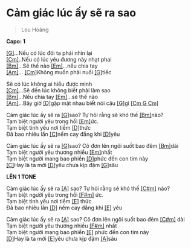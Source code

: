 # Cảm giác lúc ấy sẽ ra sao
> Lou Hoàng

**Capo: 1**

[[G]]()...Nếu có lúc đôi ta phải nhìn lại<br>
[[Cm]]()..Nếu có lúc yêu đương này nhạt phai<br>
[[Bm]]()...Sẽ thế nào [[Em]]()...nếu chia tay<br>
[[Am]]()... [[Cm]]()Không muốn phải nuối [[G]]()tiếc<br>
 
Sẽ có lúc không ai hiểu được mình<br>
[[Cm]]()...Sẽ đến lúc không biết phải làm sao<br>
[[Bm]]()...Nếu chia tay [[Em]]()...sẽ thế nào<br>
[[Am]]()...Bây giờ [[D]]()gặp mặt nhau biết nói câu [[G]]()gì [[Cm G Cm]]()<br>
 
Cảm giác lúc ấy sẽ ra [[G]]()sao? Tự hỏi rằng sẽ khó thế [[Bm]]()nào?<br>
Tạm biệt người yêu trong hồi [[Em]]()ức.<br>
Tạm biệt tình yêu nơi tiềm [[D]]()thức<br>
Đã bao nhiêu lần [[C]]()nếm cay đắng khi [[D]]()yêu<br>
 
Cảm giác lúc ấy sẽ ra [[G]]()sao? Cô đơn lên ngôi suốt bao đêm [[Bm]]()dài<br>
Tạm biệt người yêu thương nhiều [[Em]]()nhất<br>
Tạm biệt người mang bao phiền [[D]]()phức đến con tim này<br>
[[C]]()Hay là ta mới [[D]]()yêu chưa kịp đậm [[G]]()sâu<br>

**LÊN 1 TONE**<br>

Cảm giác lúc ấy sẽ ra [[A]]() sao? Tự hỏi rằng sẽ khó thế [[C#m]]() nào?<br>
Tạm biệt người yêu trong hồi [[F#m]]() ức.<br>
Tạm biệt tình yêu nơi tiềm [[E]]() thức<br>
Đã bao nhiêu lần [[D]]() nếm cay đắng khi [[E]]() yêu<br>
 
Cảm giác lúc ấy sẽ ra [[A]]() sao? Cô đơn lên ngôi suốt bao đêm [[C#m]]() dài<br>
Tạm biệt người yêu thương nhiều [[F#m]]() nhất<br>
Tạm biệt người mang bao phiền [[E]]() phức đến con tim này<br>
[[D]]()Hay là ta mới [[E]]()yêu chưa kịp đậm [[A]]()sâu<br>


